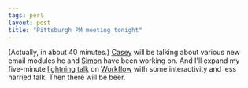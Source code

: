 ```yaml
---
tags: perl
layout: post
title: "Pittsburgh PM meeting tonight"
---
```




(Actually, in about 40 minutes.) <a href="http://www.caseywest.com/">Casey</a> will be talking about various new email modules he and <a href="http://blog.simon-cozens.org/">Simon</a> have been working on. And I'll expand my five-minute <a href="http://www.cwinters.com/raw/workflow.pdf">lightning talk</a> on <a href="http://search.cpan.org/dist/Workflow/">Workflow</a> with some interactivity and less harried talk. Then there will be beer.


